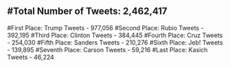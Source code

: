 #Total Number of Tweets: 2,462,417 
---
#First Place: Trump Tweets - 977,056
#Second Place: Rubio Tweets - 392,195
#Third Place: Clinton Tweets - 384,445
#Fourth Place: Cruz Tweets - 254,030
#Fifth Place: Sanders Tweets - 210,276
#Sixth Place: Jeb! Tweets - 139,895
#Seventh Place: Carson Tweets - 59,216
#Last Place: Kasich Tweets - 46,224
